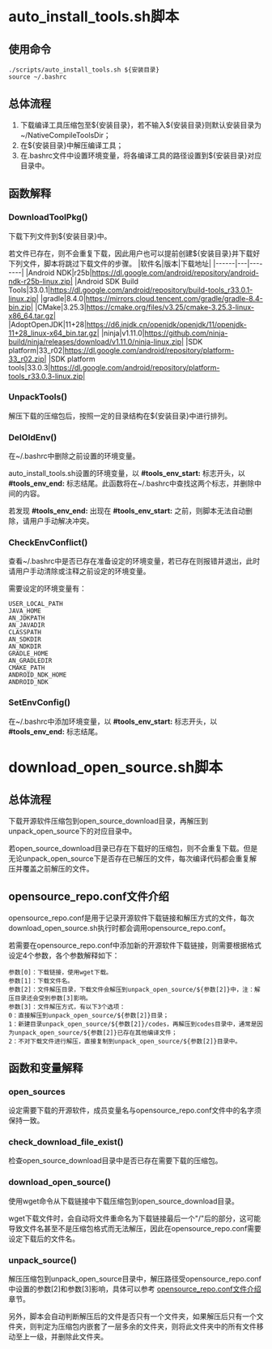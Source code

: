 # auto_install_tools.sh脚本
## 使用命令
```
./scripts/auto_install_tools.sh ${安装目录}
source ~/.bashrc
```

## 总体流程
1. 下载编译工具压缩包至\${安装目录}，若不输入\${安装目录}则默认安装目录为~/NativeCompileToolsDir；
2. 在\${安装目录}中解压编译工具；
3. 在.bashrc文件中设置环境变量，将各编译工具的路径设置到\${安装目录}对应目录中。

## 函数解释
### DownloadToolPkg()
下载下列文件到\${安装目录}中。

若文件已存在，则不会重复下载，因此用户也可以提前创建\${安装目录}并下载好下列文件，脚本将跳过下载文件的步骤。
|软件名|版本|下载地址|
|------|---|--------|
|Android NDK|r25b|https://dl.google.com/android/repository/android-ndk-r25b-linux.zip|
|Android SDK Build Tools|33.0.1|https://dl.google.com/android/repository/build-tools_r33.0.1-linux.zip|
|gradle|8.4.0|https://mirrors.cloud.tencent.com/gradle/gradle-8.4-bin.zip|
|CMake|3.25.3|https://cmake.org/files/v3.25/cmake-3.25.3-linux-x86_64.tar.gz|
|AdoptOpenJDK|11+28|https://d6.injdk.cn/openjdk/openjdk/11/openjdk-11+28_linux-x64_bin.tar.gz|
|ninja|v1.11.0|https://github.com/ninja-build/ninja/releases/download/v1.11.0/ninja-linux.zip|
|SDK platform|33_r02|https://dl.google.com/android/repository/platform-33_r02.zip|
|SDK platform tools|33.0.3|https://dl.google.com/android/repository/platform-tools_r33.0.3-linux.zip|

### UnpackTools()
解压下载的压缩包后，按照一定的目录结构在\${安装目录}中进行排列。

### DelOldEnv()
在~/.bashrc中删除之前设置的环境变量。

auto_install_tools.sh设置的环境变量，以 **#tools_env_start:** 标志开头，以 **#tools_env_end:** 标志结尾。此函数将在~/.bashrc中查找这两个标志，并删除中间的内容。

若发现 **#tools_env_end:** 出现在 **#tools_env_start:** 之前，则脚本无法自动删除，请用户手动解决冲突。

### CheckEnvConflict()
查看~/.bashrc中是否已存在准备设定的环境变量，若已存在则报错并退出，此时请用户手动清除或注释之前设定的环境变量。

需要设定的环境变量有：
```
USER_LOCAL_PATH
JAVA_HOME
AN_JDKPATH
AN_JAVADIR
CLASSPATH
AN_SDKDIR
AN_NDKDIR
GRADLE_HOME
AN_GRADLEDIR
CMAKE_PATH
ANDROID_NDK_HOME
ANDROID_NDK
```

### SetEnvConfig()
在~/.bashrc中添加环境变量，以 **#tools_env_start:** 标志开头，以 **#tools_env_end:** 标志结尾。

# download_open_source.sh脚本
## 总体流程
下载开源软件压缩包到open_source_download目录，再解压到unpack_open_source下的对应目录中。

若open_source_download目录已存在下载好的压缩包，则不会重复下载。但是无论unpack_open_source下是否存在已解压的文件，每次编译代码都会重复解压并覆盖之前解压的文件。

<a id="opensource_repo.conf"></a>
## opensource_repo.conf文件介绍
opensource_repo.conf是用于记录开源软件下载链接和解压方式的文件，每次download_open_source.sh执行时都会调用opensource_repo.conf。

若需要在opensource_repo.conf中添加新的开源软件下载链接，则需要根据格式设定4个参数，各个参数解释如下：
```
参数[0]：下载链接，使用wget下载。
参数[1]：下载文件名。
参数[2]：文件解压目录，下载文件会解压到unpack_open_source/${参数[2]}中，注：解压目录还会受到参数[3]影响。
参数[3]：文件解压方式，有以下3个选项：
0：直接解压到unpack_open_source/${参数[2]}目录；
1：新建目录unpack_open_source/${参数[2]}/codes，再解压到codes目录中，通常是因为unpack_open_source/${参数[2]}已存在其他编译文件；
2：不对下载文件进行解压，直接复制到unpack_open_source/${参数[2]}目录中。
```

## 函数和变量解释
### open_sources
设定需要下载的开源软件，成员变量名与opensource_repo.conf文件中的名字须保持一致。

### check_download_file_exist()
检查open_source_download目录中是否已存在需要下载的压缩包。

### download_open_source()
使用wget命令从下载链接中下载压缩包到open_source_download目录。

wget下载文件时，会自动将文件重命名为下载链接最后一个"/"后的部分，这可能导致文件名甚至不是压缩包格式而无法解压，因此在opensource_repo.conf需要设定下载后的文件名。

### unpack_source()
解压压缩包到unpack_open_source目录中，解压路径受opensource_repo.conf中设置的参数\[2\]和参数\[3\]影响，具体可以参考 [opensource_repo.conf文件介绍](#opensource_repo.conf) 章节。

另外，脚本会自动判断解压后的文件是否只有一个文件夹，如果解压后只有一个文件夹，则判定为压缩包内嵌套了一层多余的文件夹，则将此文件夹中的所有文件移动至上一级，并删除此文件夹。